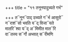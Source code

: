 +++
title = "११ तनूनपादुच्यते गर्भ"

+++
त᳓नून᳓पाद् उच्यते ग᳓र्भ आसुरो᳓  
न᳓राशं᳓सो भवति य᳓द् विजा᳓यते  
मातरि᳓श्वा य᳓द् अ᳓मिमीत मात᳓रि  
वा᳓तस्य स᳓र्गो अभवत् स᳓रीमणि